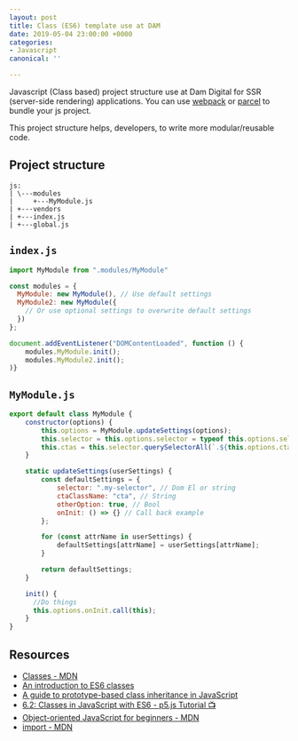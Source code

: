```yaml
---
layout: post
title: Class (ES6) template use at DAM
date: 2019-05-04 23:00:00 +0000
categories:
- Javascript
canonical: ''

---
```

Javascript (Class based) project structure use at Dam Digital for SSR (server-side rendering) applications. You can use [webpack](https://webpack.js.org/) or [parcel](https://parceljs.org/) to bundle your js project.

This project structure helps, developers, to write more modular/reusable code.

## Project structure

    js:
    | \---modules
    |     +---MyModule.js
    | +---vendors
    | +---index.js
    | +---global.js

## `index.js`

```js
import MyModule from ".modules/MyModule"

const modules = {
  MyModule: new MyModule(), // Use default settings
  MyModule2: new MyModule({
    // Or use optional settings to overwrite default settings 
  })
};

document.addEventListener("DOMContentLoaded", function () {
    modules.MyModule.init();
    modules.MyModule2.init();
)}
```

## `MyModule.js`

```js
export default class MyModule {
    constructor(options) {
        this.options = MyModule.updateSettings(options);
        this.selector = this.options.selector = typeof this.options.selector === 'string' ? document.querySelector(this.options.selector) : this.options.selector;
        this.ctas = this.selector.querySelectorAll(`.${this.options.ctaClassName}`)
    }

    static updateSettings(userSettings) {
        const defaultSettings = {
            selector: ".my-selector", // Dom El or string
            ctaClassName: "cta", // String
            otherOption: true, // Bool
            onInit: () => {} // Call back example
        };

        for (const attrName in userSettings) {
            defaultSettings[attrName] = userSettings[attrName];
        }

        return defaultSettings;
    }

    init() {
      //Do things
      this.options.onInit.call(this);
    }
}
```

## Resources

* [Classes - MDN](https://developer.mozilla.org/en-US/docs/Web/JavaScript/Reference/Classes)
* [An introduction to ES6 classes](https://javascriptplayground.com/introduction-to-es6-classes-tutorial/)
* [A guide to prototype-based class inheritance in JavaScript](https://medium.freecodecamp.org/a-guide-to-prototype-based-class-inheritance-in-javascript-84953db26df0)
* [6.2: Classes in JavaScript with ES6 - p5.js Tutorial 📺](https://www.youtube.com/watch?v=T-HGdc8L-7w)
* [Object-oriented Java​Script for beginners - MDN](https://developer.mozilla.org/en-US/docs/Learn/JavaScript/Objects/Object-oriented_JS)
* [import - MDN](https://developer.mozilla.org/en-US/docs/Web/JavaScript/Reference/Statements/import)